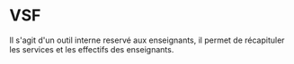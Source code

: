 # VSF

Il s'agit d'un outil interne reservé aux enseignants, il permet de récapituler les services et les effectifs des enseignants.
